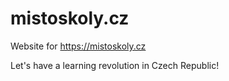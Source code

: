 # mistoskoly.cz

Website for https://mistoskoly.cz

Let's have a learning revolution in Czech Republic!
